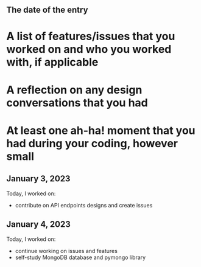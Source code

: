 ## The date of the entry
# A list of features/issues that you worked on and who you worked with, if applicable
# A reflection on any design conversations that you had
# At least one ah-ha! moment that you had during your coding, however small

## January 3, 2023
Today, I worked on: 
* contribute on API endpoints designs and create issues 

## January 4, 2023
Today, I worked on: 
* continue working on issues and features
* self-study MongoDB database and pymongo library